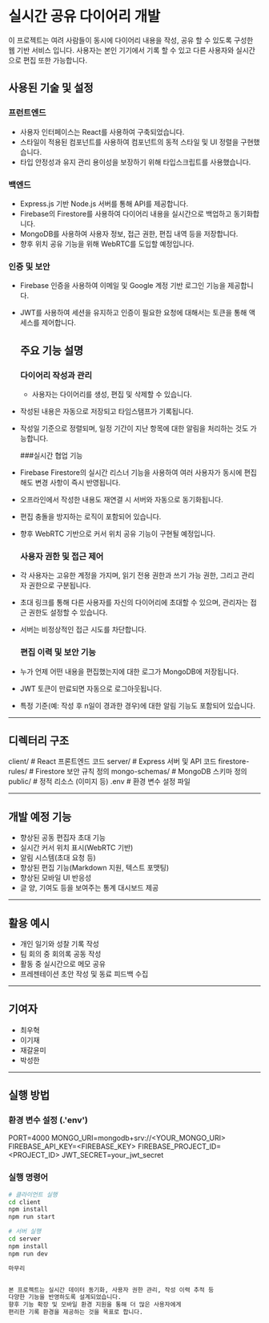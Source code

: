 # 실시간 공유 다이어리 개발

이 프로젝트는 여려 사람들이 동시에 다이어리 내용을 작성, 공유 할 수 있도록 구성한 웹 기반 서비스 입니다.
사용자는 본인 기기에서 기록 할 수 있고 다른 사용자와 실시간으로 편집 또한 가능합니다.

## 사용된 기술 및 설정

### 프런트엔드

- 사용자 인터페이스는 React를 사용하여 구축되었습니다.
- 스타일이 적용된 컴포넌트를 사용하여 컴포넌트의 동적 스타일 및 UI 정렬을 구현했습니다.
- 타입 안정성과 유지 관리 용이성을 보장하기 위해 타입스크립트를 사용했습니다.

### 백엔드
  
- Express.js 기반 Node.js 서버를 통해 API를 제공합니다.
- Firebase의 Firestore를 사용하여 다이어리 내용을 실시간으로 백업하고 동기화합니다.
- MongoDB를 사용하여 사용자 정보, 접근 권한, 편집 내역 등을 저장합니다.
- 향후 위치 공유 기능을 위해 WebRTC를 도입할 예정입니다.

 ### 인증 및 보안

 - Firebase 인증을 사용하여 이메일 및 Google 계정 기반 로그인 기능을 제공합니다.
- JWT를 사용하여 세션을 유지하고 인증이 필요한 요청에 대해서는 토큰을 통해 액세스를 제어합니다.

  ## 주요 기능 설명

  ### 다이어리 작성과 관리

  - 사용자는 다이어리를 생성, 편집 및 삭제할 수 있습니다.
- 작성된 내용은 자동으로 저장되고 타임스탬프가 기록됩니다.
- 작성일 기준으로 정렬되며, 일정 기간이 지난 항목에 대한 알림을 처리하는 것도 가능합니다.

  ###실시간 협업 기능

- Firebase Firestore의 실시간 리스너 기능을 사용하여 여러 사용자가 동시에 편집해도 변경 사항이 즉시 반영됩니다.
- 오프라인에서 작성한 내용도 재연결 시 서버와 자동으로 동기화됩니다.
- 편집 충돌을 방지하는 로직이 포함되어 있습니다.
- 향후 WebRTC 기반으로 커서 위치 공유 기능이 구현될 예정입니다.

  ### 사용자 권한 및 접근 제어

- 각 사용자는 고유한 계정을 가지며, 읽기 전용 권한과 쓰기 가능 권한, 그리고 관리자 권한으로 구분됩니다.
- 초대 링크를 통해 다른 사용자를 자신의 다이어리에 초대할 수 있으며, 관리자는 접근 권한도 설정할 수 있습니다.
- 서버는 비정상적인 접근 시도를 차단합니다.

  ### 편집 이력 및 보안 기능

- 누가 언제 어떤 내용을 편집했는지에 대한 로그가 MongoDB에 저장됩니다.
- JWT 토큰이 만료되면 자동으로 로그아웃됩니다.
- 특정 기준(예: 작성 후 n일이 경과한 경우)에 대한 알림 기능도 포함되어 있습니다.

---

## 디렉터리 구조

client/              # React 프론트엔드 코드
server/              # Express 서버 및 API 코드
firestore-rules/     # Firestore 보안 규칙 정의
mongo-schemas/       # MongoDB 스키마 정의
public/              # 정적 리소스 (이미지 등)
.env                 # 환경 변수 설정 파일

---

## 개발 예정 기능

- 향상된 공동 편집자 초대 기능
- 실시간 커서 위치 표시(WebRTC 기반)
- 알림 시스템(초대 요청 등)
- 향상된 편집 기능(Markdown 지원, 텍스트 포맷팅)
- 향상된 모바일 UI 반응성
- 글 양, 기여도 등을 보여주는 통계 대시보드 제공

---

## 활용 예시

- 개인 일기와 성찰 기록 작성
- 팀 회의 중 회의록 공동 작성
- 활동 중 실시간으로 메모 공유
- 프레젠테이션 초안 작성 및 동료 피드백 수집

---

## 기여자

- 최우혁
- 이기재
- 재갈윤미
- 박성한

---

## 실행 방법

### 환경 변수 설정 (.'env')

PORT=4000
MONGO_URI=mongodb+srv://<YOUR_MONGO_URI>
FIREBASE_API_KEY=<FIREBASE_KEY>
FIREBASE_PROJECT_ID=<PROJECT_ID>
JWT_SECRET=your_jwt_secret

### 실행 명령어

```bash
# 클라이언트 실행
cd client
npm install
npm run start

# 서버 실행
cd server
npm install
npm run dev

마무리


본 프로젝트는 실시간 데이터 동기화, 사용자 권한 관리, 작성 이력 추적 등
다양한 기능을 반영하도록 설계되었습니다.
향후 기능 확장 및 모바일 환경 지원을 통해 더 많은 사용자에게
편리한 기록 환경을 제공하는 것을 목표로 합니다.

